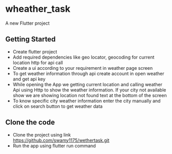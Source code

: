 # wheather_task <br />
A new Flutter project <br />  

## Getting Started <br />

- Create flutter project  <br />
- Add required dependencies like geo locator, geocoding for current location http for api call <br /> 
- Create a ui according to your requirement in weather page screen <br />
- To get weather information through api create account in open weather and get api key <br />
- While opening the App we getting current location and calling weather Api using Http to show the weather information. If your city not available show we are showing location not found text at the bottom of the screen <br /> 
- To know specific city weather information enter the city manually and click on search button to get weather data <br />

## Clone the code <br />
- Clone the project using link https://github.com/swamy1175/wethertask.git <br />
- Run the app using flutter run command <br />
 
